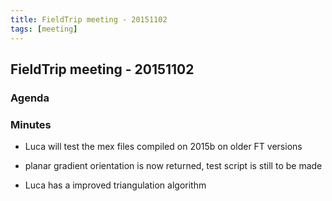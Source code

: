 ```yaml
---
title: FieldTrip meeting - 20151102
tags: [meeting]
---
```


## FieldTrip meeting - 20151102

### Agenda

### Minutes

- Luca will test the mex files compiled on 2015b on older FT versions

- planar gradient orientation is now returned, test script is still to be made

- Luca has a improved triangulation algorithm
